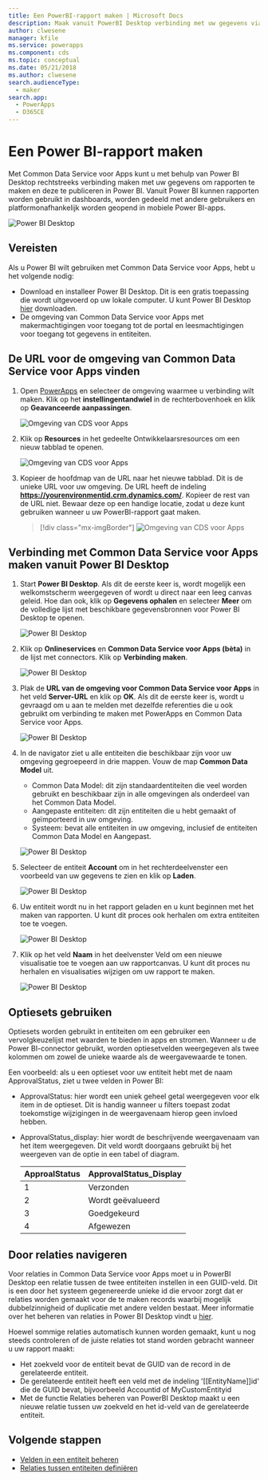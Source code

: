 ```yaml
---
title: Een PowerBI-rapport maken | Microsoft Docs
description: Maak vanuit PowerBI Desktop verbinding met uw gegevens via de connector Common Data Service voor Apps.
author: clwesene
manager: kfile
ms.service: powerapps
ms.component: cds
ms.topic: conceptual
ms.date: 05/21/2018
ms.author: clwesene
search.audienceType:
  - maker
search.app:
  - PowerApps
  - D365CE
---
```

# <a name="create-a-power-bi-report"></a>Een Power BI-rapport maken
Met Common Data Service voor Apps kunt u met behulp van Power BI Desktop rechtstreeks verbinding maken met uw gegevens om rapporten te maken en deze te publiceren in Power BI. Vanuit Power BI kunnen rapporten worden gebruikt in dashboards, worden gedeeld met andere gebruikers en platformonafhankelijk worden geopend in mobiele Power BI-apps.

![Power BI Desktop](./media/data-platform-cds-powerbi-connector/PBIDesktop.png "Power BI Desktop")

## <a name="prerequisites"></a>Vereisten

Als u Power BI wilt gebruiken met Common Data Service voor Apps, hebt u het volgende nodig:

* Download en installeer Power BI Desktop. Dit is een gratis toepassing die wordt uitgevoerd op uw lokale computer. U kunt Power BI Desktop [hier](https://powerbi.microsoft.com/desktop/) downloaden.
* De omgeving van Common Data Service voor Apps met makermachtigingen voor toegang tot de portal en leesmachtigingen voor toegang tot gegevens in entiteiten.

## <a name="finding-your-common-data-service-for-apps-environment-url"></a>De URL voor de omgeving van Common Data Service voor Apps vinden

1. Open [PowerApps](https://web.powerapps.com/?utm_source=padocs&utm_medium=linkinadoc&utm_campaign=referralsfromdoc) en selecteer de omgeving waarmee u verbinding wilt maken. Klik op het **instellingentandwiel** in de rechterbovenhoek en klik op **Geavanceerde aanpassingen**.

    ![Omgeving van CDS voor Apps](./media/data-platform-cds-powerbi-connector/CDSEnv1.png "Omgeving van CDS voor Apps")

2. Klik op **Resources** in het gedeelte Ontwikkelaarsresources om een nieuw tabblad te openen.

    ![Omgeving van CDS voor Apps](./media/data-platform-cds-powerbi-connector/CDSEnv2.png "Omgeving van CDS voor Apps")

3. Kopieer de hoofdmap van de URL naar het nieuwe tabblad. Dit is de unieke URL voor uw omgeving. De URL heeft de indeling **https://yourenvironmentid.crm.dynamics.com/**. Kopieer de rest van de URL niet. Bewaar deze op een handige locatie, zodat u deze kunt gebruiken wanneer u uw PowerBI-rapport gaat maken.

    > [!div class="mx-imgBorder"] 
    > ![Omgeving van CDS voor Apps](./media/data-platform-cds-powerbi-connector/CDSEnv3.png "Omgeving van CDS voor Apps")

## <a name="connecting-to-common-data-service-for-apps-from-power-bi-desktop"></a>Verbinding met Common Data Service voor Apps maken vanuit Power BI Desktop

1. Start **Power BI Desktop**. Als dit de eerste keer is, wordt mogelijk een welkomstscherm weergegeven of wordt u direct naar een leeg canvas geleid. Hoe dan ook, klik op **Gegevens ophalen** en selecteer **Meer** om de volledige lijst met beschikbare gegevensbronnen voor Power BI Desktop te openen.

    ![Power BI Desktop](./media/data-platform-cds-powerbi-connector/CreateReport1.png "Power BI Desktop")

2. Klik op **Onlineservices** en **Common Data Service voor Apps (bèta)** in de lijst met connectors. Klik op **Verbinding maken**.

    ![Power BI Desktop](./media/data-platform-cds-powerbi-connector/CreateReport2.png "Power BI Desktop")

3. Plak de **URL van de omgeving voor Common Data Service voor Apps** in het veld **Server-URL** en klik op **OK**. Als dit de eerste keer is, wordt u gevraagd om u aan te melden met dezelfde referenties die u ook gebruikt om verbinding te maken met PowerApps en Common Data Service voor Apps.

    ![Power BI Desktop](./media/data-platform-cds-powerbi-connector/CreateReport3.png "Power BI Desktop")

4. In de navigator ziet u alle entiteiten die beschikbaar zijn voor uw omgeving gegroepeerd in drie mappen. Vouw de map **Common Data Model** uit.

    * Common Data Model: dit zijn standaardentiteiten die veel worden gebruikt en beschikbaar zijn in alle omgevingen als onderdeel van het Common Data Model.
    * Aangepaste entiteiten: dit zijn entiteiten die u hebt gemaakt of geïmporteerd in uw omgeving.
    * Systeem: bevat alle entiteiten in uw omgeving, inclusief de entiteiten Common Data Model en Aangepast.

    ![Power BI Desktop](./media/data-platform-cds-powerbi-connector/CreateReport4.png "Power BI Desktop")

5. Selecteer de entiteit **Account** om in het rechterdeelvenster een voorbeeld van uw gegevens te zien en klik op **Laden**.

    ![Power BI Desktop](./media/data-platform-cds-powerbi-connector/CreateReport5.png "Power BI Desktop")

6. Uw entiteit wordt nu in het rapport geladen en u kunt beginnen met het maken van rapporten. U kunt dit proces ook herhalen om extra entiteiten toe te voegen.

    ![Power BI Desktop](./media/data-platform-cds-powerbi-connector/CreateReport6.png "Power BI Desktop")

7. Klik op het veld **Naam** in het deelvenster Veld om een nieuwe visualisatie toe te voegen aan uw rapportcanvas. U kunt dit proces nu herhalen en visualisaties wijzigen om uw rapport te maken.

    ![Power BI Desktop](./media/data-platform-cds-powerbi-connector/CreateReport7.png "Power BI Desktop")


## <a name="using-option-sets"></a>Optiesets gebruiken

Optiesets worden gebruikt in entiteiten om een gebruiker een vervolgkeuzelijst met waarden te bieden in apps en stromen. Wanneer u de Power BI-connector gebruikt, worden optiesetvelden weergegeven als twee kolommen om zowel de unieke waarde als de weergavewaarde te tonen.

Een voorbeeld: als u een optieset voor uw entiteit hebt met de naam ApprovalStatus, ziet u twee velden in Power BI:

* ApprovalStatus: hier wordt een uniek geheel getal weergegeven voor elk item in de optieset. Dit is handig wanneer u filters toepast zodat toekomstige wijzigingen in de weergavenaam hierop geen invloed hebben.
* ApprovalStatus_display: hier wordt de beschrijvende weergavenaam van het item weergegeven. Dit veld wordt doorgaans gebruikt bij het weergeven van de optie in een tabel of diagram.

    |ApproalStatus|ApprovalStatus_Display|
    |---------|---------|
    1|Verzonden
    2|Wordt geëvalueerd
    3|Goedgekeurd
    4|Afgewezen

## <a name="navigating-relationships"></a>Door relaties navigeren

Voor relaties in Common Data Service voor Apps moet u in PowerBI Desktop een relatie tussen de twee entiteiten instellen in een GUID-veld. Dit is een door het systeem gegenereerde unieke id die ervoor zorgt dat er relaties worden gemaakt voor de te maken records waarbij mogelijk dubbelzinnigheid of duplicatie met andere velden bestaat. Meer informatie over het beheren van relaties in Power BI Desktop vindt u [hier](https://docs.microsoft.com/power-bi/desktop-create-and-manage-relationships).

Hoewel sommige relaties automatisch kunnen worden gemaakt, kunt u nog steeds controleren of de juiste relaties tot stand worden gebracht wanneer u uw rapport maakt:

* Het zoekveld voor de entiteit bevat de GUID van de record in de gerelateerde entiteit.
* De gerelateerde entiteit heeft een veld met de indeling '[[EntityName]]id' die de GUID bevat, bijvoorbeeld Accountid of MyCustomEntityid
* Met de functie Relaties beheren van PowerBI Desktop maakt u een nieuwe relatie tussen uw zoekveld en het id-veld van de gerelateerde entiteit.


## <a name="next-steps"></a>Volgende stappen
* [Velden in een entiteit beheren](data-platform-manage-fields.md)
* [Relaties tussen entiteiten definiëren](data-platform-entity-lookup.md)


